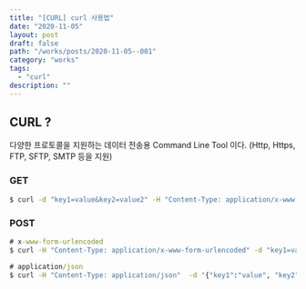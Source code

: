 ```yaml
---
title: "[CURL] curl 사용법"
date: "2020-11-05"
layout: post
draft: false
path: "/works/posts/2020-11-05--001"
category: "works"
tags:
  - "curl"
description: ""
---
```


## CURL ?
다양한 프로토콜을 지원하는 데이터 전송용 Command Line Tool 이다.
(Http, Https, FTP, SFTP, SMTP 등을 지원)

### GET
```cmd
$ curl -d "key1=value&key2=value2" -H "Content-Type: application/x-www-form-urlencoded" -X GET http://localhost:8080/data"
```

### POST
```cmd
# x-www-form-urlencoded
$ curl -H "Content-Type: application/x-www-form-urlencoded" -d "key1=value&key2=value2" -X POST http://localhost:8080/data"

# application/json
$ curl -H "Content-Type: application/json"  -d '{"key1":"value", "key2":"value2"}-X POST http://localhost:8080/data"
```
